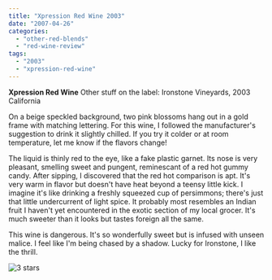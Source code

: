 ```yaml
---
title: "Xpression Red Wine 2003"
date: "2007-04-26"
categories:
  - "other-red-blends"
  - "red-wine-review"
tags:
  - "2003"
  - "xpression-red-wine"
---
```


**Xpression Red Wine** Other stuff on the label: Ironstone Vineyards, 2003 California

On a beige speckled background, two pink blossoms hang out in a gold frame with matching lettering. For this wine, I followed the manufacturer's suggestion to drink it slightly chilled. If you try it colder or at room temperature, let me know if the flavors change!

The liquid is thinly red to the eye, like a fake plastic garnet. Its nose is very pleasant, smelling sweet and pungent, reminescant of a red hot gummy candy. After sipping, I discovered that the red hot comparison is apt. It's very warm in flavor but doesn't have heat beyond a teensy little kick. I imagine it's like drinking a freshly squeezed cup of persimmons; there's just that little undercurrent of light spice. It probably most resembles an Indian fruit I haven't yet encountered in the exotic section of my local grocer. It's much sweeter than it looks but tastes foreign all the same.

This wine is dangerous. It's so wonderfully sweet but is infused with unseen malice. I feel like I'm being chased by a shadow. Lucky for Ironstone, I like the thrill.

![3 stars](http://s3.amazonaws.com/thegourmez-wpmedia/2009/02/rating_avocado1.gif "rating_avocado1")
